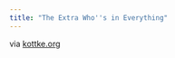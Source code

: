 ```yaml
---
title: "The Extra Who''s in Everything"
---
```

<p>via <a href="http://kottke.org/11/03/the-extra-whos-in-everything">kottke.org</a></p>
